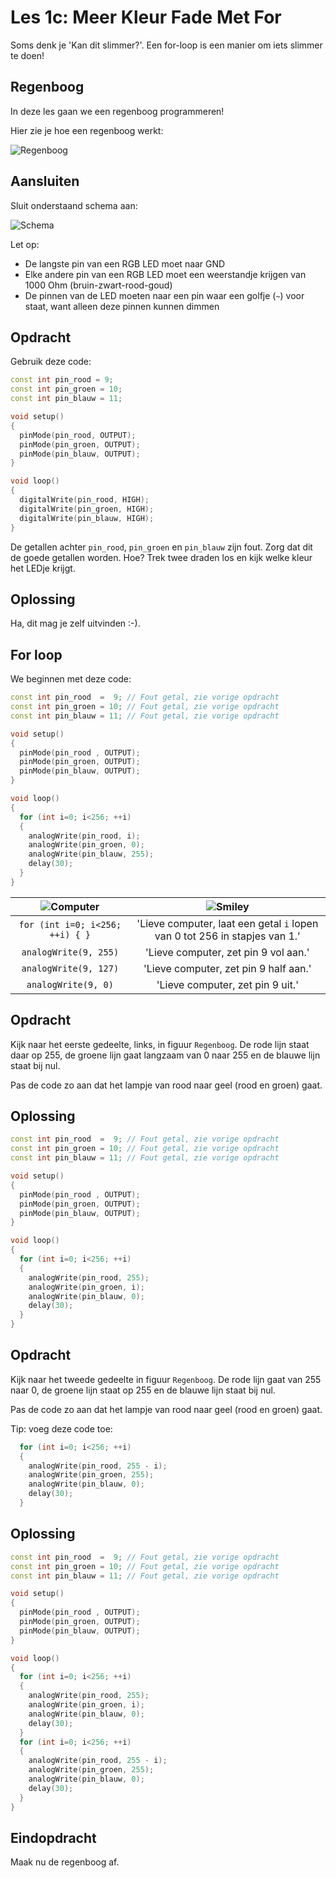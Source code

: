 # Les 1c: Meer Kleur Fade Met For

Soms denk je 'Kan dit slimmer?'. Een for-loop is een manier om iets slimmer te doen!

## Regenboog

In deze les gaan we een regenboog programmeren!

Hier zie je hoe een regenboog werkt:

![Regenboog](1c_MeerKleurFadeMetFor_regenboog.png) 

## Aansluiten

Sluit onderstaand schema aan:

![Schema](Schema.png)

Let op:

 * De langste pin van een RGB LED moet naar GND
 * Elke andere pin van een RGB LED moet een weerstandje krijgen van 1000 Ohm (bruin-zwart-rood-goud)
 * De pinnen van de LED moeten naar een pin waar een golfje (`~`) voor staat, want alleen deze pinnen kunnen dimmen

## Opdracht

Gebruik deze code:

```c++
const int pin_rood = 9;
const int pin_groen = 10;
const int pin_blauw = 11;

void setup()
{
  pinMode(pin_rood, OUTPUT);
  pinMode(pin_groen, OUTPUT);
  pinMode(pin_blauw, OUTPUT);
}

void loop()
{
  digitalWrite(pin_rood, HIGH);
  digitalWrite(pin_groen, HIGH);
  digitalWrite(pin_blauw, HIGH);
}
```

De getallen achter `pin_rood`, `pin_groen` en `pin_blauw` zijn fout. Zorg dat dit de goede getallen worden.
Hoe? Trek twee draden los en kijk welke kleur het LEDje krijgt. 

## Oplossing

Ha, dit mag je zelf uitvinden :-).

## For loop

We beginnen met deze code:

```c++
const int pin_rood  =  9; // Fout getal, zie vorige opdracht
const int pin_groen = 10; // Fout getal, zie vorige opdracht
const int pin_blauw = 11; // Fout getal, zie vorige opdracht

void setup()
{
  pinMode(pin_rood , OUTPUT);
  pinMode(pin_groen, OUTPUT);
  pinMode(pin_blauw, OUTPUT);
}

void loop()
{
  for (int i=0; i<256; ++i)
  {
    analogWrite(pin_rood, i);
    analogWrite(pin_groen, 0);
    analogWrite(pin_blauw, 255);
    delay(30);
  }
}
```

![Computer](EmojiComputer.png) | ![Smiley](EmojiSmiley.png)
:-------------:|:----------------------------------------: 
`for (int i=0; i<256; ++i) { }`|'Lieve computer, laat een getal `i` lopen van 0 tot 256 in stapjes van 1.'
`analogWrite(9, 255)`|'Lieve computer, zet pin 9 vol aan.'
`analogWrite(9, 127)`|'Lieve computer, zet pin 9 half aan.'
`analogWrite(9, 0)`|'Lieve computer, zet pin 9 uit.'

## Opdracht

Kijk naar het eerste gedeelte, links, in figuur `Regenboog`.
De rode lijn staat daar op 255, de groene lijn gaat langzaam
van 0 naar 255 en de blauwe lijn staat bij nul.

Pas de code zo aan dat het lampje van rood naar geel (rood en groen) gaat.

## Oplossing

```c++
const int pin_rood  =  9; // Fout getal, zie vorige opdracht
const int pin_groen = 10; // Fout getal, zie vorige opdracht
const int pin_blauw = 11; // Fout getal, zie vorige opdracht

void setup()
{
  pinMode(pin_rood , OUTPUT);
  pinMode(pin_groen, OUTPUT);
  pinMode(pin_blauw, OUTPUT);
}

void loop()
{
  for (int i=0; i<256; ++i)
  {
    analogWrite(pin_rood, 255);
    analogWrite(pin_groen, i);
    analogWrite(pin_blauw, 0);
    delay(30);
  }
}
```

## Opdracht

Kijk naar het tweede gedeelte in figuur `Regenboog`.
De rode lijn gaat van 255 naar 0, de groene lijn staat op 255
en de blauwe lijn staat bij nul.

Pas de code zo aan dat het lampje van rood naar geel (rood en groen) gaat.

Tip: voeg deze code toe:

```c++
  for (int i=0; i<256; ++i)
  {
    analogWrite(pin_rood, 255 - i);
    analogWrite(pin_groen, 255);
    analogWrite(pin_blauw, 0);
    delay(30);
  }
``` 

## Oplossing

```c++
const int pin_rood  =  9; // Fout getal, zie vorige opdracht
const int pin_groen = 10; // Fout getal, zie vorige opdracht
const int pin_blauw = 11; // Fout getal, zie vorige opdracht

void setup()
{
  pinMode(pin_rood , OUTPUT);
  pinMode(pin_groen, OUTPUT);
  pinMode(pin_blauw, OUTPUT);
}

void loop()
{
  for (int i=0; i<256; ++i)
  {
    analogWrite(pin_rood, 255);
    analogWrite(pin_groen, i);
    analogWrite(pin_blauw, 0);
    delay(30);
  }
  for (int i=0; i<256; ++i)
  {
    analogWrite(pin_rood, 255 - i);
    analogWrite(pin_groen, 255);
    analogWrite(pin_blauw, 0);
    delay(30);
  }
}
```

## Eindopdracht

Maak nu de regenboog af.

